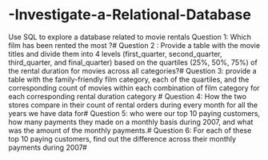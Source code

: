 # -Investigate-a-Relational-Database
Use SQL to explore a database related to movie rentals
Question 1: Which film has been rented the most ?#
Question 2 : Provide a table with the movie titles and divide them into 4 levels (first_quarter, second_quarter, third_quarter, and final_quarter) based on the quartiles (25%, 50%, 75%) of the rental duration for movies across all categories?#
Question 3: provide a table with the family-friendly film category, each of the quartiles, and the corresponding count of movies within each combination of film category for each corresponding rental duration category #
Question 4: How the two stores compare in their count of rental orders during every month for all the years we have data for#
Question 5: who were our top 10 paying customers, how many payments they made on a monthly basis during 2007, and what was the amount of the monthly payments.#
Question 6: For each of these top 10 paying customers, find out the difference across their monthly payments during 2007#

